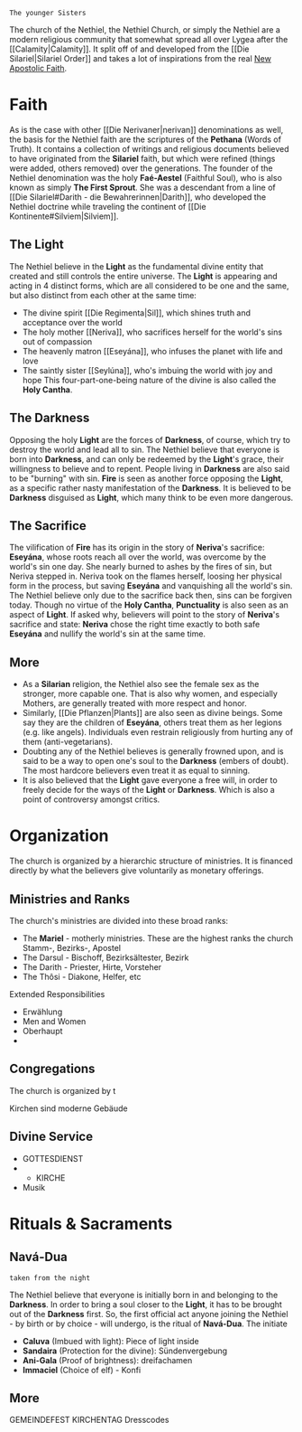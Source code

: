 	The younger Sisters

The church of the Nethiel, the Nethiel Church, or simply the Nethiel are a modern religious community that somewhat spread all over Lygea after the [[Calamity|Calamity]]. It split off of and developed from the [[Die Silariel|Silariel Order]] and takes a lot of inspirations from the real [New Apostolic Faith](https://nak.org/en/faith).
# Faith
As is the case with other [[Die Nerivaner|nerivan]] denominations as well, the basis for the Nethiel faith are the scriptures of the **Pethana** (Words of Truth). It contains a collection of writings and religious documents believed to have originated from the **Silariel** faith, but which were refined (things were added, others removed) over the generations. 
The founder of the Nethiel denomination was the holy **Faé-Aestel** (Faithful Soul), who is also known as simply **The First Sprout**. She was a descendant from a line of [[Die Silariel#Darith - die Bewahrerinnen|Darith]], who developed the Nethiel doctrine while traveling the continent of [[Die Kontinente#Silviem|Silviem]].
## The Light
The Nethiel believe in the **Light** as the fundamental divine entity that created and still controls the entire universe. The **Light** is appearing and acting in 4 distinct forms, which are all considered to be one and the same, but also distinct from each other at the same time:
- The divine spirit [[Die Regimenta|Sil]], which shines truth and acceptance over the world
- The holy mother [[Neriva]], who sacrifices herself for the world's sins out of compassion
- The heavenly matron [[Eseyána]], who infuses the planet with life and love
- The saintly sister [[Seylúna]], who's imbuing the world with joy and hope
This four-part-one-being nature of the divine is also called the **Holy Cantha**.
## The Darkness
Opposing the holy **Light** are the forces of **Darkness**, of course, which try to destroy the world and lead all to sin. The Nethiel believe that everyone is born into **Darkness**, and can only be redeemed by the **Light**'s grace, their willingness to believe and to repent.
People living in **Darkness** are also said to be "burning" with sin. **Fire** is seen as another force opposing the **Light**, as a specific rather nasty manifestation of the **Darkness**. It is believed to be **Darkness** disguised as **Light**, which many think to be even more dangerous.
## The Sacrifice
The vilification of **Fire** has its origin in the story of **Neriva**'s sacrifice: **Eseyána**, whose roots reach all over the world, was overcome by the world's sin one day. She nearly burned to ashes by the fires of sin, but Neriva stepped in. Neriva took on the flames herself, loosing her physical form in the process, but saving **Eseyána** and vanquishing all the world's sin. The Nethiel believe only due to the sacrifice back then, sins can be forgiven today.
Though no virtue of the **Holy Cantha**, **Punctuality** is also seen as an aspect of **Light**. If asked why, believers will point to the story of **Neriva**'s sacrifice and state: **Neriva** chose the right time exactly to both safe **Eseyána** and nullify the world's sin at the same time.
## More
- As a **Silarian** religion, the Nethiel also see the female sex as the stronger, more capable one. That is also why women, and especially Mothers, are generally treated with more respect and honor.
- Similarly, [[Die Pflanzen|Plants]] are also seen as divine beings. Some say they are the children of **Eseyána**, others treat them as her legions (e.g. like angels). Individuals even restrain religiously from hurting any of them (anti-vegetarians).
- Doubting any of the Nethiel believes is generally frowned upon, and is said to be a way to open one's soul to the **Darkness** (embers of doubt). The most hardcore believers even treat it as equal to sinning.
- It is also believed that the **Light** gave everyone a free will, in order to freely decide for the ways of the **Light** or **Darkness**. Which is also a point of controversy amongst critics.
# Organization
The church is organized by a hierarchic structure of ministries. It is financed directly by what the believers give voluntarily as monetary offerings.
## Ministries and Ranks
The church's ministries are divided into these broad ranks:
- The **Mariel** - motherly ministries. These are the highest ranks the church  Stamm-, Bezirks-, Apostel
- The Darsul - Bischoff, Bezirksältester, Bezirk
- The Darith - Priester, Hirte, Vorsteher
- The Thôsi - Diakone, Helfer, etc

Extended Responsibilities



- Erwählung
- Men and Women
- Oberhaupt
- 
## Congregations
The church is organized by t

Kirchen sind moderne Gebäude
## Divine Service
- GOTTESDIENST
- - KIRCHE
- Musik
# Rituals & Sacraments
## Navá-Dua 
	taken from the night
The Nethiel believe that everyone is initially born in and belonging to the **Darkness**. In order to bring a soul closer to the **Light**, it has to be brought out of the **Darkness** first. So, the first official act anyone joining the Nethiel - by birth or by choice - will undergo, is the ritual of **Navá-Dua**.
The initiate 



- **Caluva** (Imbued with light): Piece of light inside
- **Sandaira** (Protection for the divine): Sündenvergebung
- **Ani-Gala** (Proof of brightness): dreifachamen
- **Immaciel** (Choice of elf) - Konfi


## More
GEMEINDEFEST
KIRCHENTAG
Dresscodes